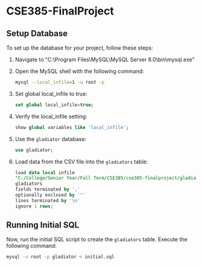 # CSE385-FinalProject

## Setup Database
To set up the database for your project, follow these steps:

1. Navigate to "C:\Program Files\MySQL\MySQL Server 8.0\bin\mysql.exe"
2. Open the MySQL shell with the following command:

    ```bash
    mysql --local_infile=1 -u root -p
    ```

3. Set global local_infile to true:

    ```sql
    set global local_infile=true;
    ```

4. Verify the local_infile setting:

    ```sql
    show global variables like 'local_infile';
    ```

5. Use the `gladiator` database:

    ```sql
    use gladiator;
    ```

6. Load data from the CSV file into the `gladiators` table:

    ```sql
    load data local infile
    "C:/College/Senior Year/Fall Term/CSE385/cse385-finalproject/gladiator_data.csv" into table
    gladiators
    fields terminated by ','
    optionally enclosed by '"'
    lines terminated by '\n'
    ignore 1 rows;
    ```

## Running Initial SQL

Now, run the initial SQL script to create the `gladiators` table. Execute the following command:

```bash
mysql -u root -p gladiator < initial.sql
